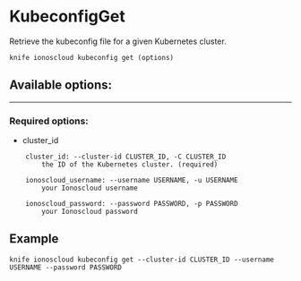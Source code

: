 # KubeconfigGet

Retrieve the kubeconfig file for a given Kubernetes cluster.

    knife ionoscloud kubeconfig get (options)


## Available options:
---

### Required options:
* cluster_id

```
    cluster_id: --cluster-id CLUSTER_ID, -C CLUSTER_ID
        the ID of the Kubernetes cluster. (required)

    ionoscloud_username: --username USERNAME, -u USERNAME
        your Ionoscloud username

    ionoscloud_password: --password PASSWORD, -p PASSWORD
        your Ionoscloud password

```

## Example

    knife ionoscloud kubeconfig get --cluster-id CLUSTER_ID --username USERNAME --password PASSWORD
